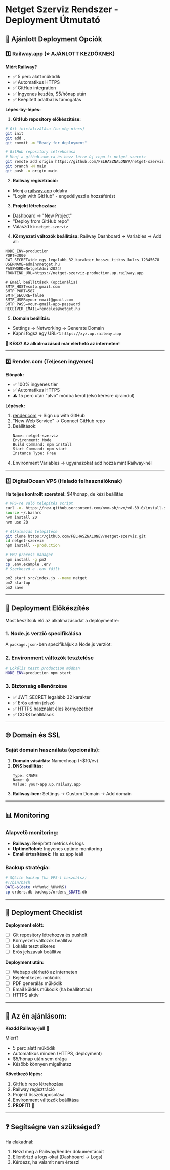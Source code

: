# Netget Szerviz Rendszer - Deployment Útmutató

## 🚀 Ajánlott Deployment Opciók

### 1️⃣ Railway.app (⭐ AJÁNLOTT KEZDŐKNEK)

**Miért Railway?**
- ✅ 5 perc alatt működik
- ✅ Automatikus HTTPS
- ✅ GitHub integration
- ✅ Ingyenes kezdés, $5/hónap után
- ✅ Beépített adatbázis támogatás

**Lépés-by-lépés:**

1. **GitHub repository előkészítése:**
```bash
# Git inicializálása (ha még nincs)
git init
git add .
git commit -m "Ready for deployment"

# GitHub repository létrehozása
# Menj a github.com-ra és hozz létre új repo-t: netget-szerviz
git remote add origin https://github.com/FELHASZNALONEV/netget-szerviz.git
git branch -M main
git push -u origin main
```

2. **Railway regisztráció:**
- Menj a [railway.app](https://railway.app) oldalra
- "Login with GitHub" - engedélyezd a hozzáférést

3. **Projekt létrehozása:**
- Dashboard → "New Project"
- "Deploy from GitHub repo"
- Válaszd ki: `netget-szerviz`

4. **Környezeti változók beállítása:**
Railway Dashboard → Variables → Add all:
```
NODE_ENV=production
PORT=3000
JWT_SECRET=ide_egy_legalabb_32_karakter_hosszu_titkos_kulcs_12345678
USERNAME=admin@netget.hu
PASSWORD=NetgetAdmin2024!
FRONTEND_URL=https://netget-szerviz-production.up.railway.app

# Email beállítások (opcionális)
SMTP_HOST=smtp.gmail.com
SMTP_PORT=587
SMTP_SECURE=false
SMTP_USER=your-email@gmail.com
SMTP_PASS=your-gmail-app-password
RECEIVER_EMAIL=rendeles@netget.hu
```

5. **Domain beállítás:**
- Settings → Networking → Generate Domain
- Kapni fogsz egy URL-t: `https://xyz.up.railway.app`

**🎉 KÉSZ! Az alkalmazásod már elérhető az interneten!**

---

### 2️⃣ Render.com (Teljesen ingyenes)

**Előnyök:**
- ✅ 100% ingyenes tier
- ✅ Automatikus HTTPS
- ⚠️ 15 perc után "alvó" módba kerül (első kérésre újraindul)

**Lépések:**
1. [render.com](https://render.com) → Sign up with GitHub
2. "New Web Service" → Connect GitHub repo
3. Beállítások:
   ```
   Name: netget-szerviz
   Environment: Node
   Build Command: npm install
   Start Command: npm start
   Instance Type: Free
   ```
4. Environment Variables → ugyanazokat add hozzá mint Railway-nél

---

### 3️⃣ DigitalOcean VPS (Haladó felhasználóknak)

**Ha teljes kontrollt szeretnél:** $4/hónap, de kézi beállítás

```bash
# VPS-re való telepítés script
curl -o- https://raw.githubusercontent.com/nvm-sh/nvm/v0.39.0/install.sh | bash
source ~/.bashrc
nvm install 20
nvm use 20

# Alkalmazás telepítése
git clone https://github.com/FELHASZNALONEV/netget-szerviz.git
cd netget-szerviz
npm install --production

# PM2 process manager
npm install -g pm2
cp .env.example .env
# Szerkeszd a .env fájlt

pm2 start src/index.js --name netget
pm2 startup
pm2 save
```

---

## 🔧 Deployment Előkészítés

Most készítsük elő az alkalmazásodat a deploymentre:

### 1. Node.js verzió specifikálása
A `package.json`-ben specifikáljuk a Node.js verziót:

### 2. Environment változók tesztelése
```bash
# Lokális teszt production módban
NODE_ENV=production npm start
```

### 3. Biztonság ellenőrzése
- ✅ JWT_SECRET legalább 32 karakter
- ✅ Erős admin jelszó
- ✅ HTTPS használat éles környezetben
- ✅ CORS beállítások

---

## 🌐 Domain és SSL

### Saját domain használata (opcionális):
1. **Domain vásárlás:** Namecheap (~$10/év)
2. **DNS beállítás:**
   ```
   Type: CNAME
   Name: @
   Value: your-app.up.railway.app
   ```
3. **Railway-ben:** Settings → Custom Domain → Add domain

---

## 📊 Monitoring

### Alapvető monitoring:
- **Railway:** Beépített metrics és logs
- **UptimeRobot:** Ingyenes uptime monitoring
- **Email értesítések:** Ha az app leáll

### Backup stratégia:
```bash
# SQLite backup (ha VPS-t használsz)
#!/bin/bash
DATE=$(date +%Y%m%d_%H%M%S)
cp orders.db backups/orders_$DATE.db
```

---

## 🚨 Deployment Checklist

**Deployment előtt:**
- [ ] Git repository létrehozva és pusholt
- [ ] Környezeti változók beállítva
- [ ] Lokális teszt sikeres
- [ ] Erős jelszavak beállítva

**Deployment után:**
- [ ] Webapp elérhető az interneten
- [ ] Bejelentkezés működik
- [ ] PDF generálás működik
- [ ] Email küldés működik (ha beállítottad)
- [ ] HTTPS aktív

---

## 🎯 Az én ajánlásom:

**Kezdd Railway-jel!** 🚀

Miért?
- 5 perc alatt működik
- Automatikus minden (HTTPS, deployment)
- $5/hónap után sem drága
- Később könnyen migálhatsz

**Következő lépés:**
1. GitHub repo létrehozása
2. Railway regisztráció
3. Projekt összekapcsolása
4. Environment változók beállítása
5. **PROFIT!** 🎉

---

## ❓ Segítségre van szükséged?

Ha elakadnál:
1. Nézd meg a Railway/Render dokumentációt
2. Ellenőrizd a logs-okat (Dashboard → Logs)
3. Kérdezz, ha valamit nem értesz!

